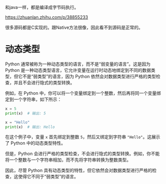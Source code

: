 和java一样，都是编译成字节码执行。

https://zhuanlan.zhihu.com/p/38855233


很多源码都是C实现的。跟Native方法很像，因此看不到源码是正常的。





# 动态类型
Python 通常被称为一种动态类型的语言，而不是“弱变量的语言”。这是因为 Python 是一种动态类型语言，它允许变量在运行时动态地绑定到不同的数据类型，但它不是“弱类型”的语言，因为 Python 依然会对数据类型进行严格的类型检查，并且不会进行隐式的类型转换。

例如，在 Python 中，你可以将一个变量绑定到一个整数，然后再将同一个变量绑定到一个字符串，如下所示：

```python
x = 5
print(x)  # 输出: 5

x = "Hello"
print(x)  # 输出: Hello
```

在这个例子中，变量 `x` 首先绑定到整数 `5`，然后又绑定到字符串 `"Hello"`。这展示了 Python 中的动态类型特性。

但是，Python 会进行严格的类型检查，不会进行隐式的类型转换。例如，你不能将一个整数与一个字符串相加，而不先将字符串转换为整数类型。

因此，尽管 Python 具有动态类型的特性，但它依然会对数据类型进行严格的检查，这使得它不同于“弱类型”的语言。

